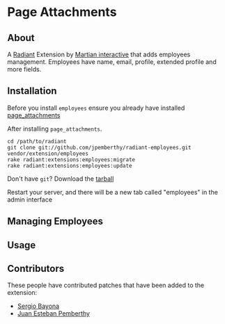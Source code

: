 Page Attachments
===

About
---

A [Radiant][rd] Extension by [Martian interactive][mi] that adds employees management. Employees have name, email, profile, extended profile and more fields.

Installation
---

Before you install `employees` ensure you already have installed [page_attachments][pa] 

After installing `page_attachments`.

	cd /path/to/radiant
	git clone git://github.com/jpemberthy/radiant-employees.git vendor/extension/employees
	rake radiant:extensions:employees:migrate
	rake radiant:extensions:employees:update
	
Don't have `git`? Download the [tarball][ta]

Restart your server, and there will be a new tab called "employees" in the admin interface

Managing Employees
---


Usage
---

Contributors
---

These people have contributed patches that have been added to the extension:

* [Sergio Bayona][sb]
* [Juan Esteban Pemberthy][jp]

[rd]: http://radiantcms.org/
[mi]: http://www.martianinteractive.com/
[pa]: http://github.com/radiant/radiant-page-attachments-extension
[ta]: http://github.com/jpemberthy/radiant-employees/tarball/master
[sb]: http://sergiobayona.com/
[jp]: http://jpemberthy.github.com/
